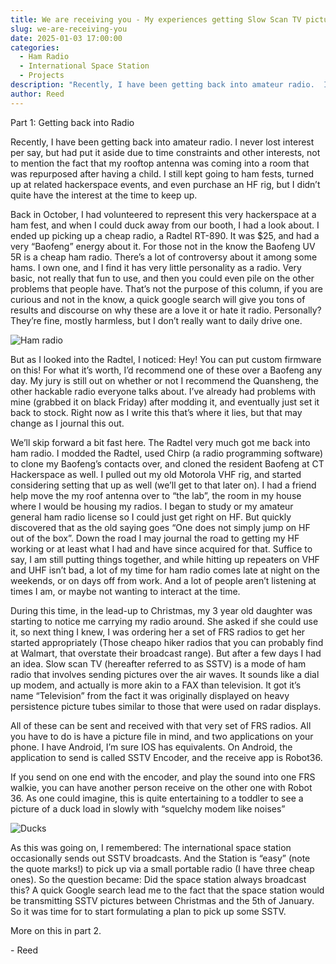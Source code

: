 ```yaml
---
title: We are receiving you - My experiences getting Slow Scan TV pictures from the International Space Station.
slug: we-are-receiving-you
date: 2025-01-03 17:00:00
categories:
  - Ham Radio
  - International Space Station
  - Projects
description: "Recently, I have been getting back into amateur radio.  I never lost interest per say, but had put it aside due to time constraints and other interests, not to mention the fact that my rooftop antenna was coming into a room that was repurposed after having a child.  I still kept going to ham fests, turned up at related hackerspace events, and even purchase an HF rig, but I didn’t quite have the interest at the time to keep up."
author: Reed
---
```


Part 1: Getting back into Radio

Recently, I have been getting back into amateur radio.  I never lost interest per say, but had put it aside due to time constraints and other interests, not to mention the fact that my rooftop antenna was coming into a room that was repurposed after having a child.  I still kept going to ham fests, turned up at related hackerspace events, and even purchase an HF rig, but I didn’t quite have the interest at the time to keep up.

Back in October, I had volunteered to represent this very hackerspace at a ham fest, and when I could duck away from our booth, I had a look about.  I ended up picking up a cheap radio, a Radtel RT-890.  It was $25, and had a very “Baofeng” energy about it.  For those not in the know the Baofeng UV 5R is a cheap ham radio.  There’s a lot of controversy about it among some hams.  I own one, and I find it has very little personality as a radio.  Very basic, not really that fun to use, and then you could even pile on the other problems that people have.  That’s not the purpose of this column, if you are curious and not in the know, a quick google search will give you tons of results and discourse on why these are a love it or hate it radio.  Personally?  They’re fine, mostly harmless, but I don’t really want to daily drive one.

![Ham radio](/uploads/2025/01/2025-01-03-ham-radio.jpg)

But as I looked into the Radtel, I noticed:  Hey!  You can put custom firmware on this!  For what it’s worth, I’d recommend one of these over a Baofeng any day.  My jury is still out on whether or not I recommend the Quansheng, the other hackable radio everyone talks about.  I’ve already had problems with mine  (grabbed it on black Friday) after modding it, and eventually just set it back to stock.  Right now as I write this that’s where it lies, but that may change as I journal this out.

We’ll skip forward a bit fast here.  The Radtel very much got me back into ham radio.  I modded the Radtel, used Chirp (a radio programming software) to clone my Baofeng’s contacts over, and cloned the resident Baofeng at CT Hackerspace as well.  I pulled out my old Motorola VHF rig, and started considering setting that up as well (we’ll get to that later on).  I had a friend help move the my roof antenna over to “the lab”, the room in my house where I would be housing my radios.  I began to study or my amateur general ham radio license so I could just get right on HF.  But quickly discovered that as the old saying goes “One does not simply jump on HF out of the box”.  Down the road I may journal the road to getting my HF working or at least what I had and have since acquired for that.  Suffice to say, I am still putting things together, and while hitting up repeaters on VHF and UHF isn’t bad, a lot of my time for ham radio comes late at night on the weekends, or on days off from work.  And a lot of people aren’t listening at times I am, or maybe not wanting to interact at the time. 

During this time, in the lead-up to Christmas, my 3 year old daughter was starting to notice me carrying my radio around.  She asked if she could use it, so next thing I knew, I was ordering her a set of FRS radios to get her started appropriately (Those cheapo hiker radios that you can probably find at Walmart, that overstate their broadcast range).  But after a few days I had an idea.  Slow scan TV (hereafter referred to as SSTV) is a mode of ham radio that involves sending pictures over the air waves.  It sounds like a dial up modem, and actually is more akin to a FAX than television.  It got it’s name “Television” from the fact it was originally displayed on heavy persistence picture tubes similar to those that were used on radar displays.

All of these can be sent and received with that very set of FRS radios.  All you have to do is have a picture file in mind, and two applications on your phone.  I have Android, I’m sure IOS has equivalents.  On Android, the application to send is called SSTV Encoder, and the receive app is Robot36.

If you send on one end with the encoder, and play the sound into one FRS walkie, you can have another person receive on the other one with Robot 36.  As one could imagine, this is quite entertaining to a toddler to see a picture of a duck load in slowly with “squelchy modem like noises”

![Ducks](/uploads/2025/01/2025-01-03-duck2.jpg)

As this was going on, I remembered:  The international space station occasionally sends out SSTV broadcasts.  And the Station is “easy” (note the quote marks!) to pick up via a small portable radio (I have three cheap ones).  So the question became:  Did the space station always broadcast this?  A quick Google search lead me to the fact that the space station would be transmitting SSTV pictures between Christmas and the 5th of January.  So it was time for to start formulating a plan to pick up some SSTV.

More on this in part 2.

\- Reed